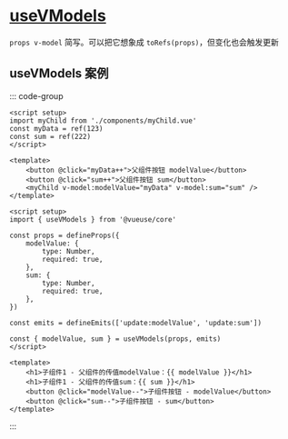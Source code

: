 # [useVModels](https://www.vueusejs.com/core/useVModels/)
`props v-model` 简写。可以把它想象成 `toRefs(props)`，但变化也会触发更新

## useVModels 案例

::: code-group

```vue [父组件]
<script setup>
import myChild from './components/myChild.vue'
const myData = ref(123)
const sum = ref(222)
</script>

<template>
	<button @click="myData++">父组件按钮 modelValue</button>
	<button @click="sum++">父组件按钮 sum</button>
	<myChild v-model:modelValue="myData" v-model:sum="sum" />
</template>
```

```vue [子组件]
<script setup>
import { useVModels } from '@vueuse/core'

const props = defineProps({
	modelValue: {
		type: Number,
		required: true,
	},
	sum: {
		type: Number,
		required: true,
	},
})

const emits = defineEmits(['update:modelValue', 'update:sum'])

const { modelValue, sum } = useVModels(props, emits)
</script>

<template>
	<h1>子组件1 - 父组件的传值modelValue：{{ modelValue }}</h1>
	<h1>子组件1 - 父组件的传值sum：{{ sum }}</h1>
	<button @click="modelValue--">子组件按钮 - modelValue</button>
	<button @click="sum--">子组件按钮 - sum</button>
</template>
```

:::